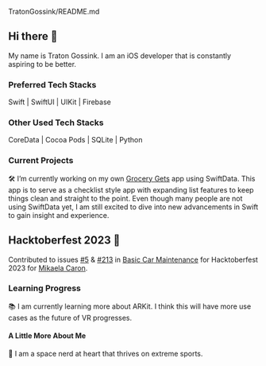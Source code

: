 TratonGossink/README.md

## Hi there 👋
My name is Traton Gossink. I am an iOS developer that is constantly aspiring to be better. 

### Preferred Tech Stacks
 Swift | SwiftUI | UIKit | Firebase
### Other Used Tech Stacks
CoreData | Cocoa Pods | SQLite | Python

### Current Projects
🛠️ I’m currently working on my own [Grocery Gets](https://github.com/TratonGossink/Grocery-Gets) app using SwiftData. This app is to serve as a checklist style app with expanding list features to keep things clean and straight to the point.  Even though many people are not using SwiftData yet, I am still excited to dive into new advancements in Swift to gain insight and experience.

## Hacktoberfest 2023 🎃

Contributed to issues [#5](https://github.com/mikaelacaron/Basic-Car-Maintenance/issues/5) & [#213](https://github.com/mikaelacaron/Basic-Car-Maintenance/issues/213) in [Basic Car Maintenance](https://github.com/mikaelacaron/Basic-Car-Maintenance) for Hacktoberfest 2023 for [Mikaela Caron](https://github.com/mikaelacaron).

### Learning Progress
📚 I am currently learning more about ARKit. I think this will have more use cases as the future of VR progresses.

#### A Little More About Me
🔭 I am a space nerd at heart that thrives on extreme sports. 

